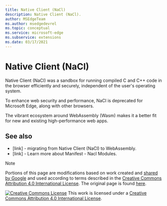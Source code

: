 ```yaml
---
title: Native Client (NaCl)
description: Native Client (NaCl).
author: MSEdgeTeam
ms.author: msedgedevrel
ms.topic: conceptual
ms.service: microsoft-edge
ms.subservice: extensions
ms.date: 03/17/2021
---
```

<!-- Copyright A. W. Fuchs

Licensed under the Apache License, Version 2.0 (the "License");
you may not use this file except in compliance with the License.
You may obtain a copy of the License at

    https://www.apache.org/licenses/LICENSE-2.0

Unless required by applicable law or agreed to in writing, software
distributed under the License is distributed on an "AS IS" BASIS,
WITHOUT WARRANTIES OR CONDITIONS OF ANY KIND, either express or implied.
See the License for the specific language governing permissions and
limitations under the License.  -->
# Native Client (NaCl)

Native Client (NaCl) was a sandbox for running compiled C and C++ code in the browser efficiently and securely, independent of the user's operating system.

To enhance web security and performance, NaCl is deprecated for Microsoft Edge, along with other browsers.   

<!-- todo: hard or soft deprection?  ie, will it still work, but discouraged?  or won't work now?  dates? -->

The vibrant ecosystem around WebAssembly (Wasm) makes it a better fit for new and existing high-performance web apps. 


<!-- ---------------------------------------------------------------------- -->
## See also

* [link] - migrating from Native Client (NaCl) to WebAssembly.
* [link] - Learn more about Manifest - Nacl Modules.


<!-- ---------------------------------------------------------------------- -->
> [!NOTE]
> Portions of this page are modifications based on work created and [shared by Google](https://developers.google.com/terms/site-policies) and used according to terms described in the [Creative Commons Attribution 4.0 International License](https://creativecommons.org/licenses/by/4.0).
> The original page is found [here](https://developer.chrome.com/docs/extensions/develop/concepts/match-patterns).<!-- todo: where is orig upstream chrome docs page? -->

<!-- the original page for MV2 is now found [here](https://developer.chrome.com/docs/extensions/mv2/match-patterns) -->

[![Creative Commons License](../../media/cc-logo/88x31.png)](https://creativecommons.org/licenses/by/4.0)
This work is licensed under a [Creative Commons Attribution 4.0 International License](https://creativecommons.org/licenses/by/4.0).
